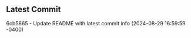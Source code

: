
## Latest Commit
6cb5865 - Update README with latest commit info (2024-08-29 16:59:59 -0400) <Yunxi-Zhou>
